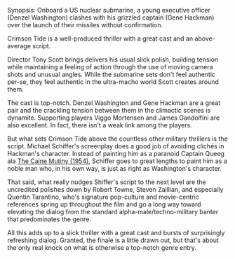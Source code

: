 Synopsis: Onboard a US nuclear submarine, a young executive officer (Denzel Washington) clashes with his grizzled captain (Gene Hackman) over the launch of their missiles without confirmation.

Crimson Tide is a well-produced thriller with a great cast and an above-average script.

Director Tony Scott brings delivers his usual slick polish, building tension while maintaining a feeling of action through the use of moving camera shots and unusual angles. While the submarine sets don't feel authentic per-se, they feel authentic in the ultra-macho world Scott creates around them.

The cast is top-notch. Denzel Washington and Gene Hackman are a great pair and the crackling tension between them in the climactic scenes is dynamite. Supporting players Viggo Mortensen and James Gandolfini are also excellent. In fact, there isn't a weak link among the players.

But what sets Crimson Tide above the countless other military thrillers is the script. Michael Schiffer's screenplay does a good job of avoiding clichés in Hackman's character. Instead of painting him as a paranoid Captain Queeg ala <a href="/browse/reviews/the-caine-mutiny-1954/">The Caine Mutiny (1954)</a>, Schiffer goes to great lengths to paint him as a noble man who, in his own way, is just as right as Washington's character. 

That said, what really nudges Shiffer's script to the next level are the uncredited polishes down by Robert Towne, Steven Zaillian, and especially Quentin Tarantino, who's signature pop-culture and movie-centric references spring up throughout the film and go a long way toward elevating the dialog from the standard alpha-male/techno-military banter that predominates the genre. 

All this adds up to a slick thriller with a great cast and bursts of surprisingly refreshing dialog. Granted, the finale is a little drawn out, but that's about the only real knock on what is otherwise a top-notch genre entry.
